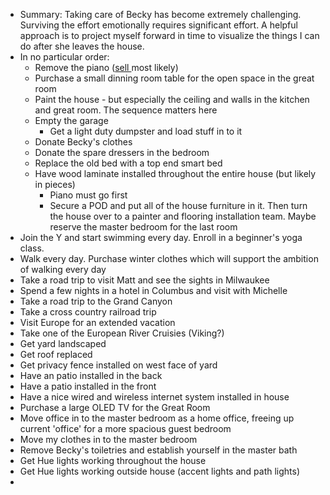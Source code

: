 - Summary: Taking care of Becky has become extremely challenging.  Surviving the effort emotionally requires significant effort.  A helpful approach is to project myself forward in time to visualize the things I can do after she leaves the house.
- In no particular order:
    - Remove the piano ([sell ](https://carusopianos.com/sell-your-piano/seller-information-form)most likely)
    - Purchase a small dinning room table for the open space in the great room
    - Paint the house - but especially the ceiling and walls in the kitchen and great room.  The sequence matters here
    - Empty the garage
        - Get a light duty dumpster and load stuff in to it
    - Donate Becky's clothes
    - Donate the spare dressers in the bedroom
    - Replace the old bed with a top end smart bed
    - Have wood laminate installed throughout the entire house (but likely in pieces)
        - Piano must go first
        - Secure a POD and put all of the house furniture in it.  Then turn the house over to a painter and flooring installation team.  Maybe reserve the master bedroom for the last room
- Join the Y and start swimming every day.  Enroll in a beginner's yoga class.
- Walk every day.  Purchase winter clothes which will support the ambition of walking every day
- Take a road trip to visit Matt and see the sights in Milwaukee
- Spend a few nights in a hotel in Columbus and visit with Michelle
- Take a road trip to the Grand Canyon
- Take a cross country railroad trip
- Visit Europe for an extended vacation
- Take one of the European River Cruisies (Viking?)
- Get yard landscaped
- Get roof replaced
- Get privacy fence installed on west face of yard
- Have an patio installed in the back
- Have a patio installed in the front
- Have a nice wired and wireless internet system installed in house
- Purchase a large OLED TV for the Great Room
- Move office in to the master bedroom as a home office, freeing up current 'office' for a more spacious guest bedroom
- Move my clothes in to the master bedroom
- Remove Becky's toiletries and establish yourself in the master bath
- Get Hue lights working throughout the house
- Get Hue lights working outside house (accent lights and path lights)
- 

